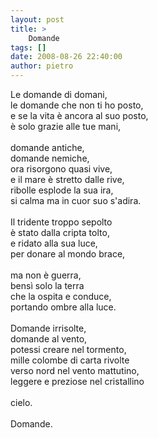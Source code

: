 ```yaml
---
layout: post
title: >
    Domande
tags: []
date: 2008-08-26 22:40:00
author: pietro
---
```

Le domande di domani,<br/>le domande che non ti ho posto,<br/>e se la vita è ancora al suo posto,<br/>è solo grazie alle tue mani,<br/><br/>domande antiche,<br/>domande nemiche,<br/>ora risorgono quasi vive,<br/>e il mare è stretto dalle rive,<br/>ribolle esplode la sua ira,<br/>si calma ma in cuor suo s'adira.<br/><br/>Il tridente troppo sepolto<br/>è stato dalla cripta tolto,<br/>e ridato alla sua luce,<br/>per donare al mondo brace,<br/><br/>ma non è guerra,<br/>bensì solo la terra<br/>che la ospita e conduce,<br/>portando ombre alla luce.<br/><br/>Domande irrisolte,<br/>domande al vento,<br/>potessi creare nel tormento,<br/>mille colombe di carta rivolte<br/>verso nord nel vento mattutino,<br/>leggere e preziose nel cristallino<br/><br/>cielo.<br/><br/>Domande.
